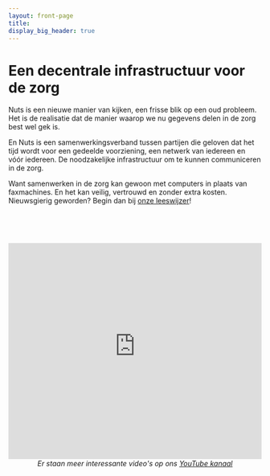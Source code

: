 ```yaml
---
layout: front-page
title:
display_big_header: true
---
```


# Een decentrale infrastructuur voor de zorg

Nuts is een nieuwe manier van kijken, een frisse blik op een oud probleem. Het is de realisatie dat de manier waarop we nu gegevens delen in de zorg best wel gek is.

En Nuts is een samenwerkingsverband tussen partijen die geloven dat het tijd wordt voor een gedeelde voorziening, een netwerk van iedereen en vóór iedereen. De noodzakelijke infrastructuur om te kunnen communiceren in de zorg.

Want samenwerken in de zorg kan gewoon met computers in plaats van faxmachines. En het kan veilig, vertrouwd en zonder extra kosten. Nieuwsgierig geworden? Begin dan bij [onze leeswijzer](/leeswijzer)!

&nbsp;

&nbsp;

<iframe width="100%" height="430" src="https://www.youtube-nocookie.com/embed/videoseries?list=PLQSr77NH0YwU50qPYPv24dKm0mtQ-myn7" frameborder="0" allow="autoplay; encrypted-media; picture-in-picture" allowfullscreen></iframe>
<center><i>Er staan meer interessante video's op ons <a href="https://www.youtube.com/channel/UCJtbrUe2TphkzDi2lPY5yYQ">YouTube kanaal</a></i></center>
